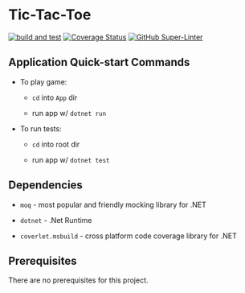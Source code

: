# Tic-Tac-Toe

[![build and test](https://github.com/matteeyao/tic-tac-toe/actions/workflows/build-and-test.yml/badge.svg)](https://github.com/matteeyao/tic-tac-toe/actions/workflows/build-and-test.yml)
[![Coverage Status](https://coveralls.io/repos/github/matteeyao/tic-tac-toe/badge.svg?branch=main)](https://coveralls.io/github/matteeyao/tic-tac-toe?branch=main)
[![GitHub Super-Linter](https://github.com/matteeyao/tic-tac-toe/workflows/Lint%20Code%20Base/badge.svg)](https://github.com/marketplace/actions/super-linter)

## Application Quick-start Commands

* To play game:

  * `cd` into `App` dir

  * run app w/ `dotnet run`

* To run tests:

  * `cd` into root dir

  * run app w/ `dotnet test`

## Dependencies

* `moq` - most popular and friendly mocking library for .NET

* `dotnet` - .Net Runtime

* `coverlet.msbuild` - cross platform code coverage library for .NET

## Prerequisites

There are no prerequisites for this project.
